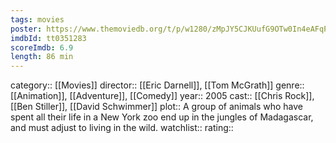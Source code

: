```yaml
---
tags: movies
poster: https://www.themoviedb.org/t/p/w1280/zMpJY5CJKUufG9OTw0In4eAFqPX.jpg
imdbId: tt0351283
scoreImdb: 6.9
length: 86 min
---
```


category:: [[Movies]]
director:: [[Eric Darnell]], [[Tom McGrath]]
genre:: [[Animation]], [[Adventure]], [[Comedy]]
year:: 2005
cast:: [[Chris Rock]], [[Ben Stiller]], [[David Schwimmer]]
plot:: A group of animals who have spent all their life in a New York zoo end up in the jungles of Madagascar, and must adjust to living in the wild.
watchlist:: 
rating::
